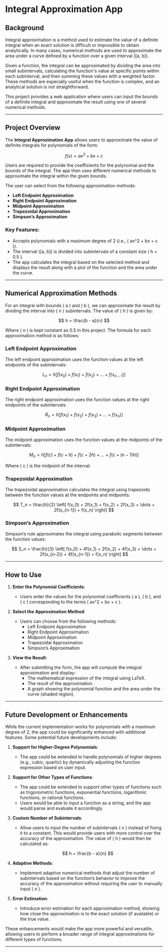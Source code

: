 <!-- # Getting Started with Create React App

This project was bootstrapped with [Create React App](https://github.com/facebook/create-react-app).

## Available Scripts

In the project directory, you can run:

### `npm start`

Runs the app in the development mode.\
Open [http://localhost:3000](http://localhost:3000) to view it in your browser.

The page will reload when you make changes.\
You may also see any lint errors in the console.

### `npm test`

Launches the test runner in the interactive watch mode.\
See the section about [running tests](https://facebook.github.io/create-react-app/docs/running-tests) for more information.

### `npm run build`

Builds the app for production to the `build` folder.\
It correctly bundles React in production mode and optimizes the build for the best performance.

The build is minified and the filenames include the hashes.\
Your app is ready to be deployed!

See the section about [deployment](https://facebook.github.io/create-react-app/docs/deployment) for more information.

### `npm run eject`

**Note: this is a one-way operation. Once you `eject`, you can't go back!**

If you aren't satisfied with the build tool and configuration choices, you can `eject` at any time. This command will remove the single build dependency from your project.

Instead, it will copy all the configuration files and the transitive dependencies (webpack, Babel, ESLint, etc) right into your project so you have full control over them. All of the commands except `eject` will still work, but they will point to the copied scripts so you can tweak them. At this point you're on your own.

You don't have to ever use `eject`. The curated feature set is suitable for small and middle deployments, and you shouldn't feel obligated to use this feature. However we understand that this tool wouldn't be useful if you couldn't customize it when you are ready for it.

## Learn More

You can learn more in the [Create React App documentation](https://facebook.github.io/create-react-app/docs/getting-started).

To learn React, check out the [React documentation](https://reactjs.org/).

### Code Splitting

This section has moved here: [https://facebook.github.io/create-react-app/docs/code-splitting](https://facebook.github.io/create-react-app/docs/code-splitting)

### Analyzing the Bundle Size

This section has moved here: [https://facebook.github.io/create-react-app/docs/analyzing-the-bundle-size](https://facebook.github.io/create-react-app/docs/analyzing-the-bundle-size)

### Making a Progressive Web App

This section has moved here: [https://facebook.github.io/create-react-app/docs/making-a-progressive-web-app](https://facebook.github.io/create-react-app/docs/making-a-progressive-web-app)

### Advanced Configuration

This section has moved here: [https://facebook.github.io/create-react-app/docs/advanced-configuration](https://facebook.github.io/create-react-app/docs/advanced-configuration)

### Deployment

This section has moved here: [https://facebook.github.io/create-react-app/docs/deployment](https://facebook.github.io/create-react-app/docs/deployment)

### `npm run build` fails to minify

This section has moved here: [https://facebook.github.io/create-react-app/docs/troubleshooting#npm-run-build-fails-to-minify](https://facebook.github.io/create-react-app/docs/troubleshooting#npm-run-build-fails-to-minify) -->


# Integral Approximation App

## Background

Integral approximation is a method used to estimate the value of a definite integral when an exact solution is difficult or impossible to obtain analytically. In many cases, numerical methods are used to approximate the area under a curve defined by a function over a given interval \([a, b]\).

Given a function, the integral can be approximated by dividing the area into small subintervals, calculating the function's value at specific points within each subinterval, and then summing these values with a weighted factor. These methods are especially useful when the function is complex, and an analytical solution is not straightforward.

This project provides a web application where users can input the bounds of a definite integral and approximate the result using one of several numerical methods.

---

## Project Overview

The **Integral Approximation App** allows users to approximate the value of definite integrals for polynomials of the form:

$$
f(x) = ax^2 + bx + c
$$

Users are required to provide the coefficients for the polynomial and the bounds of the integral. The app then uses different numerical methods to approximate the integral within the given bounds. 

The user can select from the following approximation methods:
- **Left Endpoint Approximation**
- **Right Endpoint Approximation**
- **Midpoint Approximation**
- **Trapezoidal Approximation**
- **Simpson’s Approximation**

### Key Features:
- Accepts polynomials with a maximum degree of 2 (i.e., \( ax^2 + bx + c \)).
- The interval \([a, b]\) is divided into subintervals of a constant size \( h = 0.5 \).
- The app calculates the integral based on the selected method and displays the result along with a plot of the function and the area under the curve.

---

## Numerical Approximation Methods

For an integral with bounds \( a \) and \( b \), we can approximate the result by dividing the interval into \( n \) subintervals. The value of \( h \) is given by:

$$
h = \frac{b - a}{n}
$$

Where \( n \) is kept constant as 0.5 in this project. The formula for each approximation method is as follows:

### Left Endpoint Approximation

The left endpoint approximation uses the function values at the left endpoints of the subintervals:

$$
L_n = h \left[ f(x_0) + f(x_1) + f(x_2) + \dots + f(x_{n-1}) \right]
$$

### Right Endpoint Approximation

The right endpoint approximation uses the function values at the right endpoints of the subintervals:

$$
R_n = h \left[ f(x_1) + f(x_2) + f(x_3) + \dots + f(x_{n}) \right]
$$

### Midpoint Approximation

The midpoint approximation uses the function values at the midpoints of the subintervals:

$$
M_n = h \left[ f(c) + f(c + h) + f(c + 2h) + \dots + f(c + (n-1)h) \right]
$$

Where \( c \) is the midpoint of the interval.

### Trapezoidal Approximation

The trapezoidal approximation calculates the integral using trapezoids between the function values at the endpoints and midpoints:

$$
T_n = \frac{h}{2} \left[ f(x_0) + 2f(x_1) + f(x_2) + 2f(x_3) + \dots + 2f(x_{n-1}) + f(x_n) \right]
$$

### Simpson’s Approximation

Simpson’s rule approximates the integral using parabolic segments between the function values:

$$
S_n = \frac{h}{3} \left[ f(x_0) + 4f(x_1) + 2f(x_2) + 4f(x_3) + \dots + 2f(x_{n-2}) + 4f(x_{n-1}) + f(x_n) \right]
$$

---

## How to Use

1. **Enter the Polynomial Coefficients**:
   - Users enter the values for the polynomial coefficients \( a \), \( b \), and \( c \) corresponding to the terms \( ax^2 + bx + c \).

2. **Select the Approximation Method**:
   - Users can choose from the following methods:
     - Left Endpoint Approximation
     - Right Endpoint Approximation
     - Midpoint Approximation
     - Trapezoidal Approximation
     - Simpson’s Approximation

3. **View the Result**:
   - After submitting the form, the app will compute the integral approximation and display:
     - The mathematical expression of the integral using LaTeX.
     - The result of the approximation.
     - A graph showing the polynomial function and the area under the curve (shaded region).

---

## Future Development or Enhancements

While the current implementation works for polynomials with a maximum degree of 2, the app could be significantly enhanced with additional features. Some potential future developments include:

1. **Support for Higher-Degree Polynomials**:
   - The app could be extended to handle polynomials of higher degrees (e.g., cubic, quartic) by dynamically adjusting the function expression based on user input.

2. **Support for Other Types of Functions**:
   - The app could be extended to support other types of functions such as trigonometric functions, exponential functions, logarithmic functions, or rational functions.
   - Users would be able to input a function as a string, and the app would parse and evaluate it accordingly.

3. **Custom Number of Subintervals**:
   - Allow users to input the number of subintervals \( n \) instead of fixing it to a constant. This would provide users with more control over the accuracy of the approximation. The value of \( h \) would then be calculated as:

   $$
   h = \frac{b - a}{n}
   $$

4. **Adaptive Methods**:
   - Implement adaptive numerical methods that adjust the number of subintervals based on the function’s behavior to improve the accuracy of the approximation without requiring the user to manually input \( n \).

5. **Error Estimation**:
   - Introduce error estimation for each approximation method, showing how close the approximation is to the exact solution (if available) or the true value.

These enhancements would make the app more powerful and versatile, allowing users to perform a broader range of integral approximations for different types of functions.

---

